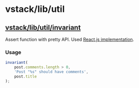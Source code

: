 # vstack/lib/util

## [vstack/lib/util/invariant]

Assert function with pretty API. Used [React.js implementation].

### Usage

```js
invariant(
    post.comments.length > 0,
    'Post "%s" should have comments',
    post.title
);
```


[vstack/lib/util/invariant]: https://github.com/vslinko/vstack/blob/master/lib/util/invariant.js
[React.js implementation]: https://github.com/facebook/react/blob/master/src/vendor/core/invariant.js
